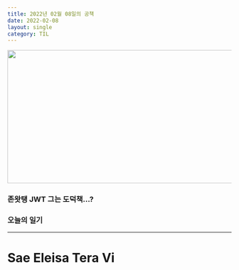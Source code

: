 ```yaml
---
title: 2022년 02월 08일의 공책
date: 2022-02-08
layout: single
category: TIL
---
```


<center><img src="https://media.vlpt.us/images/do66i/post/5d8cdf50-df2b-43df-b30a-425b8ae5f110/%E1%84%83%E1%85%A1%E1%86%AB%E1%84%87%E1%85%B5%E1%84%8D%E1%85%A1%E1%86%AF2.gif" width="650" height="300" /></center>

### 존왓탱 JWT 그는 도덕책...?

### 오늘의 일기

---

# Sae Eleisa Tera Vi
